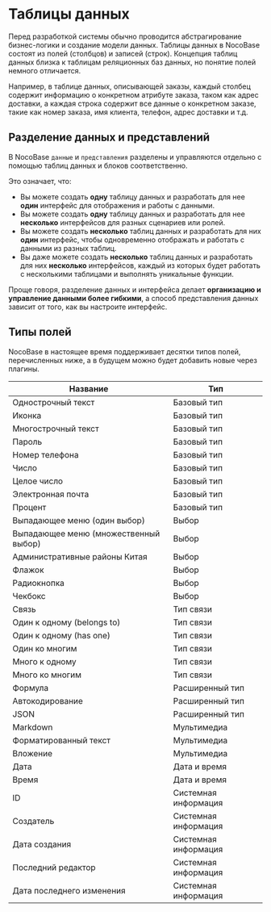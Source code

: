 # Таблицы данных

Перед разработкой системы обычно проводится абстрагирование бизнес-логики и создание модели данных. Таблицы данных в NocoBase состоят из полей (столбцов) и записей (строк). Концепция таблиц данных близка к таблицам реляционных баз данных, но понятие полей немного отличается.

Например, в таблице данных, описывающей заказы, каждый столбец содержит информацию о конкретном атрибуте заказа, таком как адрес доставки, а каждая строка содержит все данные о конкретном заказе, такие как номер заказа, имя клиента, телефон, адрес доставки и т.д.

## Разделение данных и представлений

В NocoBase `данные` и `представления` разделены и управляются отдельно с помощью таблиц данных и блоков соответственно.

Это означает, что:

- Вы можете создать **одну** таблицу данных и разработать для нее **один** интерфейс для отображения и работы с данными.
- Вы можете создать **одну** таблицу данных и разработать для нее **несколько** интерфейсов для разных сценариев или ролей.
- Вы можете создать **несколько** таблиц данных и разработать для них **один** интерфейс, чтобы одновременно отображать и работать с данными из разных таблиц.
- Вы даже можете создать **несколько** таблиц данных и разработать для них **несколько** интерфейсов, каждый из которых будет работать с несколькими таблицами и выполнять уникальные функции.

Проще говоря, разделение данных и интерфейса делает **организацию и управление данными более гибкими**, а способ представления данных зависит от того, как вы настроите интерфейс.

## Типы полей

NocoBase в настоящее время поддерживает десятки типов полей, перечисленных ниже, а в будущем можно будет добавить новые через плагины.

| Название                 | Тип           |
|--------------------------|---------------|
| Однострочный текст       | Базовый тип   |
| Иконка                   | Базовый тип   |
| Многострочный текст      | Базовый тип   |
| Пароль                   | Базовый тип   |
| Номер телефона           | Базовый тип   |
| Число                    | Базовый тип   |
| Целое число              | Базовый тип   |
| Электронная почта        | Базовый тип   |
| Процент                  | Базовый тип   |
| Выпадающее меню (один выбор) | Выбор      |
| Выпадающее меню (множественный выбор) | Выбор      |
| Административные районы Китая | Выбор      |
| Флажок                   | Выбор         |
| Радиокнопка              | Выбор         |
| Чекбокс                  | Выбор         |
| Связь                    | Тип связи     |
| Один к одному (belongs to) | Тип связи   |
| Один к одному (has one)  | Тип связи     |
| Один ко многим            | Тип связи     |
| Много к одному            | Тип связи     |
| Много ко многим           | Тип связи     |
| Формула                  | Расширенный тип |
| Автокодирование          | Расширенный тип |
| JSON                     | Расширенный тип |
| Markdown                 | Мультимедиа   |
| Форматированный текст     | Мультимедиа   |
| Вложение                 | Мультимедиа   |
| Дата                     | Дата и время  |
| Время                    | Дата и время  |
| ID                       | Системная информация |
| Создатель                | Системная информация |
| Дата создания            | Системная информация |
| Последний редактор       | Системная информация |
| Дата последнего изменения | Системная информация |
